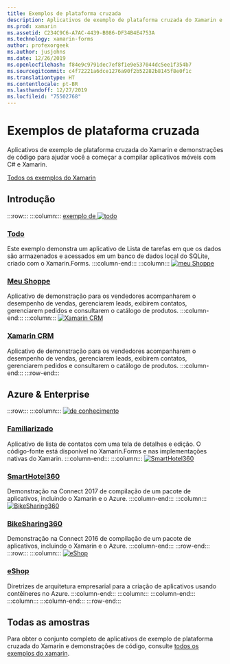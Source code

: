 ```yaml
---
title: Exemplos de plataforma cruzada
description: Aplicativos de exemplo de plataforma cruzada do Xamarin e demonstrações de código para ajudar você a começar a compilar aplicativos móveis com C# e Xamarin.
ms.prod: xamarin
ms.assetid: C234C9C6-A7AC-4439-B086-DF34B4E4753A
ms.technology: xamarin-forms
author: profexorgeek
ms.author: jusjohns
ms.date: 12/26/2019
ms.openlocfilehash: f84e9c9791dec7ef8f1e9e537044dc5ee1f354b7
ms.sourcegitcommit: c4f72221a6dce1276a90f2b52282b8145f8e0f1c
ms.translationtype: HT
ms.contentlocale: pt-BR
ms.lasthandoff: 12/27/2019
ms.locfileid: "75502768"
---
```

# <a name="cross-platform-samples"></a>Exemplos de plataforma cruzada

Aplicativos de exemplo de plataforma cruzada do Xamarin e demonstrações de código para ajudar você a começar a compilar aplicativos móveis com C# e Xamarin.

[Todos os exemplos do Xamarin](https://docs.microsoft.com/samples/browse/?products=xamarin)

## <a name="get-started"></a>Introdução

:::row:::
    :::column:::
[exemplo de ![todo](images/todo.png)](https://docs.microsoft.com/samples/xamarin/xamarin-forms-samples/todo/)

### <a name="todohttpsdocsmicrosoftcomsamplesxamarinxamarin-forms-samplestodo"></a>[Todo](https://docs.microsoft.com/samples/xamarin/xamarin-forms-samples/todo/)

Este exemplo demonstra um aplicativo de Lista de tarefas em que os dados são armazenados e acessados em um banco de dados local do SQLite, criado com o Xamarin.Forms.
    :::column-end:::
    :::column:::
[![meu Shoppe](images/myshoppe.png)](https://github.com/xamarinhq/app-myshoppe)

### <a name="my-shoppehttpsgithubcomxamarinhqapp-myshoppe"></a>[Meu Shoppe](https://github.com/xamarinhq/app-myshoppe)

Aplicativo de demonstração para os vendedores acompanharem o desempenho de vendas, gerenciarem leads, exibirem contatos, gerenciarem pedidos e consultarem o catálogo de produtos.
    :::column-end:::
    :::column:::
[![Xamarin CRM](images/crm.png)](https://github.com/xamarin/app-crm)

### <a name="xamarin-crmhttpsgithubcomxamarinapp-crm"></a>[Xamarin CRM](https://github.com/xamarin/app-crm)

Aplicativo de demonstração para os vendedores acompanharem o desempenho de vendas, gerenciarem leads, exibirem contatos, gerenciarem pedidos e consultarem o catálogo de produtos.
    :::column-end:::
:::row-end:::

## <a name="azure--enterprise"></a>Azure & Enterprise

:::row:::
    :::column:::
[![de conhecimento](images/acquaint.jpg)](https://github.com/xamarinhq/app-acquaint/)

### <a name="acquainthttpsgithubcomxamarinhqapp-acquaint"></a>[Familiarizado](https://github.com/xamarinhq/app-acquaint/)

Aplicativo de lista de contatos com uma tela de detalhes e edição. O código-fonte está disponível no Xamarin.Forms e nas implementações nativas do Xamarin.
    :::column-end:::
    :::column:::
[![SmartHotel360](images/smarthotel360.png)](https://github.com/Microsoft/SmartHotel360-mobile-desktop-apps)

### <a name="smarthotel360httpsgithubcommicrosoftsmarthotel360-mobile-desktop-apps"></a>[SmartHotel360](https://github.com/Microsoft/SmartHotel360-mobile-desktop-apps)

Demonstração na Connect 2017 de compilação de um pacote de aplicativos, incluindo o Xamarin e o Azure.
    :::column-end:::
    :::column:::
[![BikeSharing360](images/bikesharing360.png)](https://github.com/Microsoft/BikeSharing360_MobileApps)

### <a name="bikesharing360httpsgithubcommicrosoftbikesharing360_mobileapps"></a>[BikeSharing360](https://github.com/Microsoft/BikeSharing360_MobileApps)

Demonstração na Connect 2016 de compilação de um pacote de aplicativos, incluindo o Xamarin e o Azure.
    :::column-end:::
:::row-end:::
:::row:::
    :::column:::
[![eShop](images/eshop.png)](https://github.com/dotnet-architecture/eShopOnContainers/tree/dev/src/Mobile)

### <a name="eshophttpsgithubcomdotnet-architectureeshoponcontainerstreedevsrcmobile"></a>[eShop](https://github.com/dotnet-architecture/eShopOnContainers/tree/dev/src/Mobile)

Diretrizes de arquitetura empresarial para a criação de aplicativos usando contêineres no Azure.
    :::column-end:::
    :::column:::
    :::column-end:::
    :::column:::
    :::column-end:::
:::row-end:::

## <a name="all-samples"></a>Todas as amostras

Para obter o conjunto completo de aplicativos de exemplo de plataforma cruzada do Xamarin e demonstrações de código, consulte [todos os exemplos do xamarin](https://docs.microsoft.com/samples/browse/?products=xamarin).
